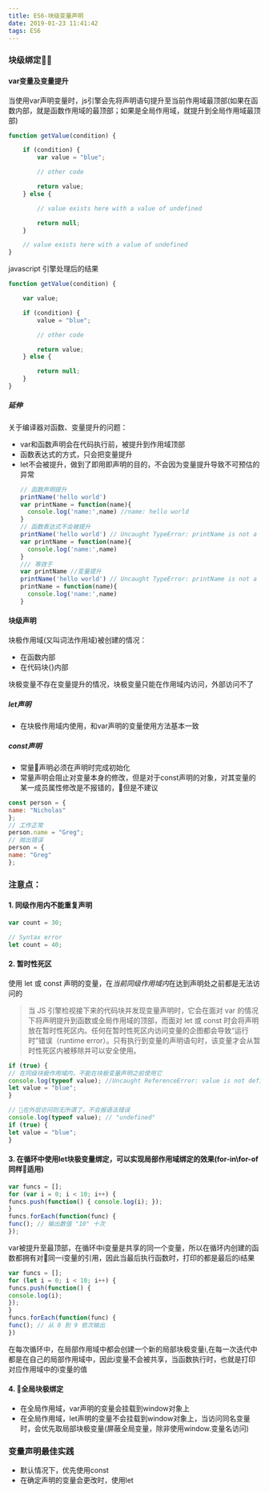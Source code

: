 ```yaml
---
title: ES6-块级变量声明
date: 2019-01-23 11:41:42
tags: ES6
---
```

### 块级绑定
#### var变量及变量提升
当使用var声明变量时，js引擎会先将声明语句提升至当前作用域最顶部(如果在函数内部，就是函数作用域的最顶部；如果是全局作用域，就提升到全局作用域最顶部)
```js
function getValue(condition) {

    if (condition) {
        var value = "blue";

        // other code

        return value;
    } else {

        // value exists here with a value of undefined

        return null;
    }

    // value exists here with a value of undefined
}
```
javascript 引擎处理后的结果
```js
function getValue(condition) {

    var value;

    if (condition) {
        value = "blue";

        // other code

        return value;
    } else {

        return null;
    }
}
```
##### 延伸
关于编译器对函数、变量提升的问题：
- var和函数声明会在代码执行前，被提升到作用域顶部
- 函数表达式的方式，只会把变量提升
- let不会被提升，做到了即用即声明的目的，不会因为变量提升导致不可预估的异常
  ```js
  // 函数声明提升
  printName('hello world')
  var printName = function(name){
    console.log('name:',name) //name: hello world
  }
  // 函数表达式不会被提升
  printName('hello world') // Uncaught TypeError: printName is not a function
  var printName = function(name){
    console.log('name:',name)
  }
  /// 等效于
  var printName //变量提升
  printName('hello world') // Uncaught TypeError: printName is not a function
  printName = function(name){
    console.log('name:',name)
  }
  ```
#### 块级声明
块极作用域(又叫词法作用域)被创建的情况：
- 在函数内部
- 在代码块{}内部

块极变量不存在变量提升的情况，块极变量只能在作用域内访问，外部访问不了

##### let声明
- 在块极作用域内使用，和var声明的变量使用方法基本一致

##### const声明
- 常量声明必须在声明时完成初始化
- 常量声明会阻止对变量本身的修改，但是对于const声明的对象，对其变量的某一成员属性修改是不报错的，但是不建议
```js
const person = {
name: "Nicholas"
};
// 工作正常
person.name = "Greg";
// 抛出错误
person = {
name: "Greg"
};
```
### 注意点：

#### 1. 同级作用内不能重复声明

```js
var count = 30;

// Syntax error
let count = 40;
```
#### 2. 暂时性死区
使用 let 或 const 声明的变量，在*当前同级作用域内*在达到声明处之前都是无法访问的
> 当 JS 引擎检视接下来的代码块并发现变量声明时，它会在面对 var 的情况下将声明提升到函数或全局作用域的顶部，而面对 let 或 const 时会将声明放在暂时性死区内。任何在暂时性死区内访问变量的企图都会导致“运行时”错误（runtime error）。只有执行到变量的声明语句时，该变量才会从暂时性死区内被移除并可以安全使用。

```js
if (true) {
// 在同级块极作用域内，不能在块极变量声明之前使用它
console.log(typeof value); //Uncaught ReferenceError: value is not defined
let value = "blue";
}
```
```js
// 在外层访问则无所谓了，不会报语法错误
console.log(typeof value); // "undefined"
if (true) {
let value = "blue";
}
```
#### 3. 在循环中使用let块极变量绑定，可以实现局部作用域绑定的效果(for-in\for-of同样适用)
```js
var funcs = [];
for (var i = 0; i < 10; i++) {
funcs.push(function() { console.log(i); });
}
funcs.forEach(function(func) {
func(); // 输出数值 "10" 十次
});
```
var被提升至最顶部，在循环中i变量是共享的同一个变量，所以在循环内创建的函数都拥有对同一i变量的引用，因此当最后执行函数时，打印的都是最后的i结果

```js
var funcs = [];
for (let i = 0; i < 10; i++) {
funcs.push(function() {
console.log(i);
});
}
funcs.forEach(function(func) {
func(); // 从 0 到 9 依次输出
})
```
在每次循环中，在局部作用域中都会创建一个新的局部块极变量i,在每一次迭代中都是在自己的局部作用域中，因此i变量不会被共享，当函数执行时，也就是打印对应作用域中的i变量的值

#### 4. 全局块极绑定
- 在全局作用域，var声明的变量会挂载到window对象上
- 在全局作用域，let声明的变量不会挂载到window对象上，当访问同名变量时，会优先取局部块极变量(屏蔽全局变量，除非使用window.变量名访问)
    
### 变量声明最佳实践
- 默认情况下，优先使用const
- 在确定声明的变量会更改时，使用let